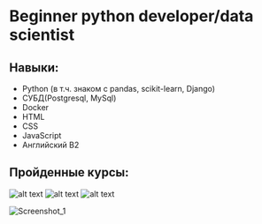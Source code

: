 # Beginner python developer/data scientist
## Навыки:
- Python (в т.ч. знаком с pandas, scikit-learn, Django) 
- СУБД(Postgresql, MySql)
- Docker
- HTML
- CSS
- JavaScript
- Английский B2
## Пройденные курсы:
![alt text](https://stepik.org/certificate/129b7e6064b074a96aa5091595a58e43e4c99caf.png?resolution=medium)
![alt text](https://stepik.org/certificate/2d0cc39a05c0fa68d7b89ca8987596a623d4427e.png?resolution=medium)
![alt text](https://stepik.org/certificate/3645a974ce1e540a05f060ea8fbd002fee004ea9.png?resolution=medium)


![Screenshot_1](https://user-images.githubusercontent.com/101021036/190662650-73c1f26f-a299-421c-add2-31523f0ad2b3.png)
